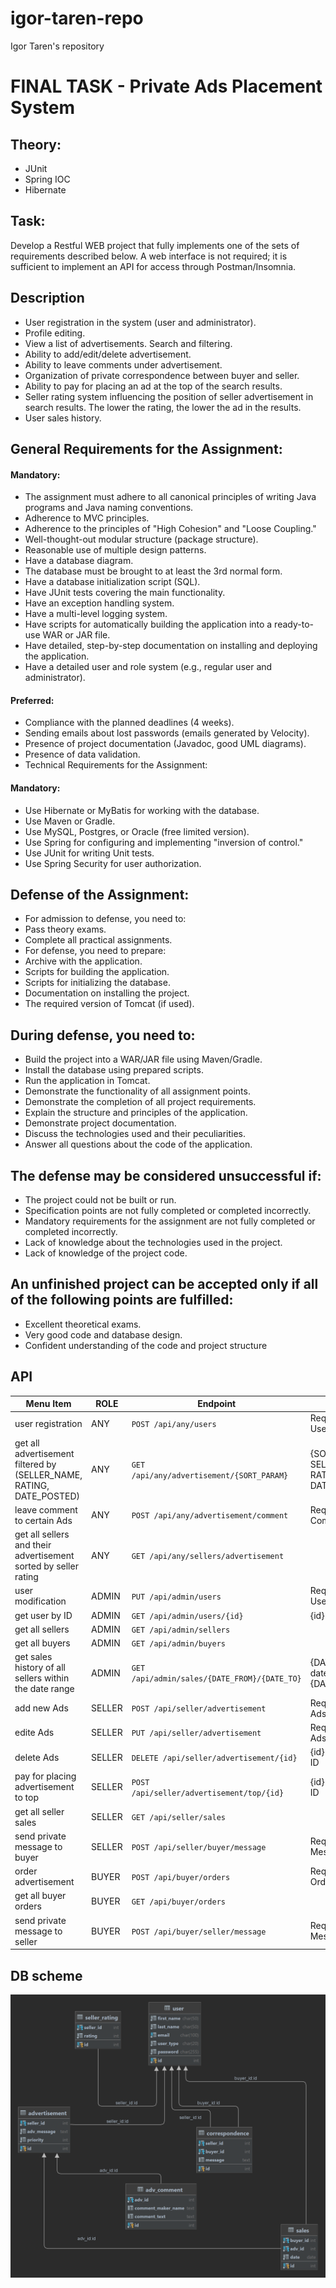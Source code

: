 # igor-taren-repo

Igor Taren's repository

# FINAL TASK - Private Ads Placement System

## Theory:

- JUnit
- Spring IOC
- Hibernate

## Task:

Develop a Restful WEB project that fully implements one of the sets of requirements described below.
A web interface is not required; it is sufficient to implement an API for access through Postman/Insomnia.

## Description

- User registration in the system (user and administrator).
- Profile editing.
- View a list of advertisements. Search and filtering.
- Ability to add/edit/delete advertisement.
- Ability to leave comments under advertisement.
- Organization of private correspondence between buyer and seller.
- Ability to pay for placing an ad at the top of the search results.
- Seller rating system influencing the position of seller advertisement in search results. The lower the rating, the
  lower the ad
  in the results.
- User sales history.

## General Requirements for the Assignment:

#### Mandatory:

- The assignment must adhere to all canonical principles of writing Java programs and Java naming conventions.
- Adherence to MVC principles.
- Adherence to the principles of "High Cohesion" and "Loose Coupling."
- Well-thought-out modular structure (package structure).
- Reasonable use of multiple design patterns.
- Have a database diagram.
- The database must be brought to at least the 3rd normal form.
- Have a database initialization script (SQL).
- Have JUnit tests covering the main functionality.
- Have an exception handling system.
- Have a multi-level logging system.
- Have scripts for automatically building the application into a ready-to-use WAR or JAR file.
- Have detailed, step-by-step documentation on installing and deploying the application.
- Have a detailed user and role system (e.g., regular user and administrator).

#### Preferred:

- Compliance with the planned deadlines (4 weeks).
- Sending emails about lost passwords (emails generated by Velocity).
- Presence of project documentation (Javadoc, good UML diagrams).
- Presence of data validation.
- Technical Requirements for the Assignment:

#### Mandatory:

- Use Hibernate or MyBatis for working with the database.
- Use Maven or Gradle.
- Use MySQL, Postgres, or Oracle (free limited version).
- Use Spring for configuring and implementing "inversion of control."
- Use JUnit for writing Unit tests.
- Use Spring Security for user authorization.

## Defense of the Assignment:

- For admission to defense, you need to:
- Pass theory exams.
- Complete all practical assignments.
- For defense, you need to prepare:
- Archive with the application.
- Scripts for building the application.
- Scripts for initializing the database.
- Documentation on installing the project.
- The required version of Tomcat (if used).

## During defense, you need to:

- Build the project into a WAR/JAR file using Maven/Gradle.
- Install the database using prepared scripts.
- Run the application in Tomcat.
- Demonstrate the functionality of all assignment points.
- Demonstrate the completion of all project requirements.
- Explain the structure and principles of the application.
- Demonstrate project documentation.
- Discuss the technologies used and their peculiarities.
- Answer all questions about the code of the application.

## The defense may be considered unsuccessful if:

- The project could not be built or run.
- Specification points are not fully completed or completed incorrectly.
- Mandatory requirements for the assignment are not fully completed or completed incorrectly.
- Lack of knowledge about the technologies used in the project.
- Lack of knowledge of the project code.

## An unfinished project can be accepted only if all of the following points are fulfilled:

- Excellent theoretical exams.
- Very good code and database design.
- Confident understanding of the code and project structure

## API

| Menu Item                                                  | ROLE   | Endpoint                                     | Description                                     |
|------------------------------------------------------------|--------|----------------------------------------------|-------------------------------------------------|
| user registration                                          | ANY    | `POST /api/any/users`                        | Request body: UserDto                           |
| get all advertisement filtered by (SELLER_NAME, RATING, DATE_POSTED) | ANY    | `GET /api/any/advertisement/{SORT_PARAM}`              | {SORT_PARAM} - SELLER_NAME, RATING, DATE_POSTED |
| leave comment to certain Ads                               | ANY    | `POST /api/any/advertisement/comment`                  | Request body: CommentDto                        |
| get all sellers and their advertisement sorted by seller rating      | ANY    | `GET /api/any/sellers/advertisement`                   |                                                 |
| user modification                                          | ADMIN  | `PUT /api/admin/users`                       | Request body: UserDto                           |
| get user by ID                                             | ADMIN  | `GET /api/admin/users/{id}`                  | {id} - user ID                                  |
| get all sellers                                            | ADMIN  | `GET /api/admin/sellers`                     |                                                 |
| get all buyers                                             | ADMIN  | `GET /api/admin/buyers`                      |                                                 |
| get sales history of all sellers within the date range     | ADMIN  | `GET /api/admin/sales/{DATE_FROM}/{DATE_TO}` | {DATE_FROM} - date from, {DATE_TO} - date to    |
| add new Ads                                                | SELLER | `POST /api/seller/advertisement`                       | Request body: AdsDto                            |
| edite Ads                                                  | SELLER | `PUT /api/seller/advertisement`                        | Request body: AdsDto                            |
| delete Ads                                                 | SELLER | `DELETE /api/seller/advertisement/{id}`                | {id} - advertisement ID                                   |
| pay for placing advertisement to top                                 | SELLER | `POST /api/seller/advertisement/top/{id}`              | {id} - advertisement ID                                   |
| get all seller sales                                       | SELLER | `GET /api/seller/sales`                      |                                                 |
| send private message to buyer                              | SELLER | `POST /api/seller/buyer/message`             | Request body: MessageToBuyerDto                 |
| order advertisement                                                  | BUYER  | `POST /api/buyer/orders`                     | Request body: OrderDto                          |
| get all buyer orders                                       | BUYER  | `GET /api/buyer/orders`                      |                                                 |
| send private message to seller                             | BUYER  | `POST /api/buyer/seller/message`             | Request body: MessageToSellerDto                |

## DB scheme

![](ads@localhost.png)